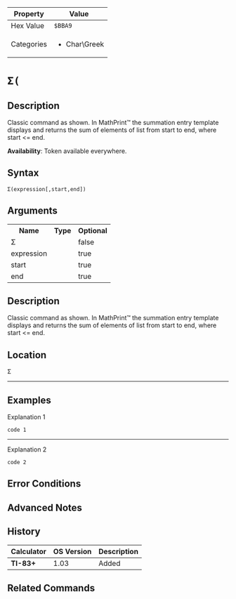 | Property      | Value |
|---------------|-------|
| Hex Value     | `$BBA9`|
| Categories    | <ul><li>Char\Greek</li></ul> |

# `Σ(`

## Description
Classic command as shown.
In MathPrint™ the summation entry template displays and returns the sum of elements of list  from start  to end, where start <= end.


<b>Availability</b>: Token available everywhere.

## Syntax
`Σ(expression[,start,end])`

## Arguments
<table>
<tr><th>Name</th><th>Type</th><th>Optional</th></tr>

<tr><td>Σ</td><td></td><td>false</td></tr>

<tr><td>expression</td><td></td><td>true</td></tr>

<tr><td>start</td><td></td><td>true</td></tr>

<tr><td>end</td><td></td><td>true</td></tr>

</table>

## Description
Classic command as shown.
In MathPrint™ the summation entry template displays and returns the sum of elements of list  from start  to end, where start <= end.

## Location
<kbd>Σ</kbd>
<hr>

## Examples

Explanation 1
```ti-basic
code 1
```
---
Explanation 2
```ti-basic
code 2
```

## Error Conditions


## Advanced Notes


## History
| Calculator | OS Version | Description |
|------------|------------|-------------|
| <b>TI-83+</b> | 1.03 | Added

## Related Commands

    